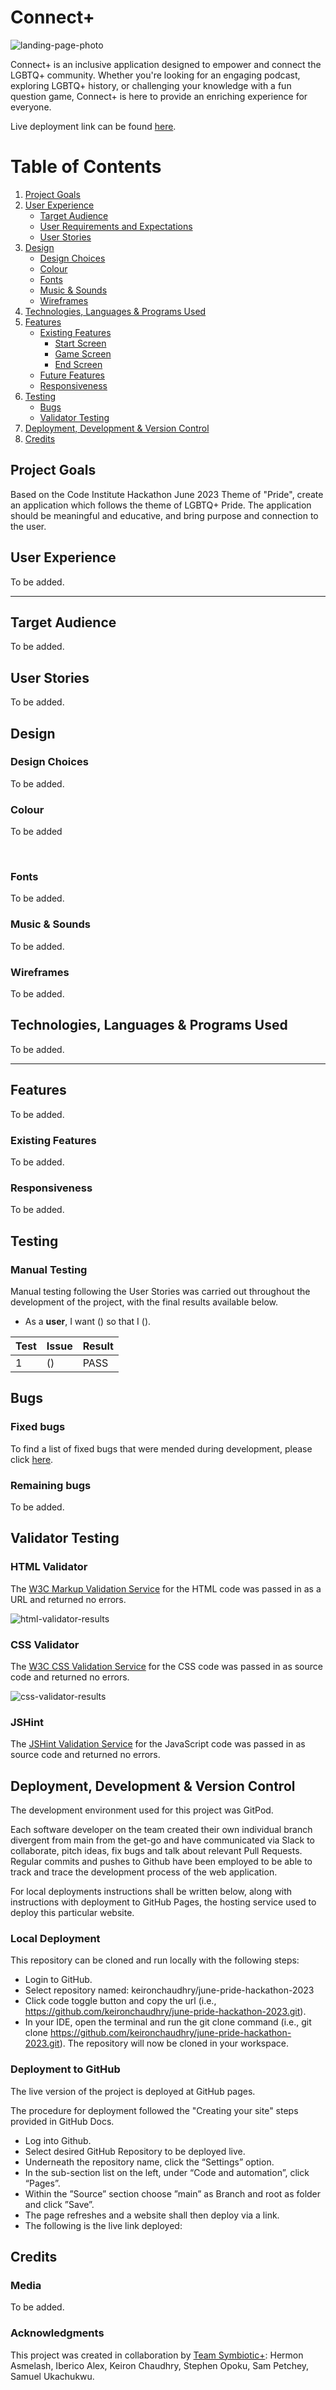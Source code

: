 # **Connect+**

![landing-page-photo](./assets/documentation/readme_images/amiresponsive.png)

Connect+ is an inclusive application designed to empower and connect the LGBTQ+ community. Whether you're looking for an engaging podcast, exploring LGBTQ+ history, or challenging your knowledge with a fun question game, Connect+ is here to provide an enriching experience for everyone.

Live deployment link can be found [here](https://keironchaudhry.github.io/june-pride-hackathon-2023/).

# Table of Contents

1. [Project Goals](#project-goals "ProjectGoals")
2. [User Experience](#user-experience "User Experience")
   - [Target Audience](#target-audience "Target Audience")
   - [User Requirements and Expectations](#user-requirements-and-expectations "User Requirements and Expectations")
   - [User Stories](#user-stories "User Stories")
3. [Design](#design "Design")
   - [Design Choices](#design-choices "Design Choices")
   - [Colour](#colour "Colour")
   - [Fonts](#fonts "Fonts")
   - [Music & Sounds](#music--sounds "Music & Sounds")
   - [Wireframes](#wireframes "Wireframes")
4. [Technologies, Languages & Programs Used](#technologies-languages--programs-used)
5. [Features](#features "Features")
   - [Existing Features](#existing-features "Existing Features")
     - [Start Screen](#start-screen "Start Screen")
     - [Game Screen](#game-screen "Game Screen")
     - [End Screen](#end-screen "End Screen")
   - [Future Features](#future-features "Future Features")
   - [Responsiveness](#responsiveness "Responsiveness")
6. [Testing](#testing "Testing")
   - [Bugs](#bugs "Bugs")
   - [Validator Testing](#validator-testing "Validator Testing")
7. [Deployment, Development & Version Control](#deployment-development--version-control)
8. [Credits](#credits "Credits")

## **Project Goals**

Based on the Code Institute Hackathon June 2023 Theme of "Pride", create an application which follows the theme of LGBTQ+ Pride. The application should be meaningful and educative, and bring purpose and connection to the user.

## **User Experience**

To be added.

<hr>

## **Target Audience**

To be added.

## **User Stories**

To be added.

## **Design**

### **Design Choices**

To be added.

### **Colour**

To be added

<br>

### **Fonts**

To be added.

### **Music & Sounds**

To be added.

### **Wireframes**

To be added.

## **Technologies, Languages & Programs Used**

To be added.

<hr>

## **Features**

To be added.

### **Existing Features**

To be added.

### **Responsiveness**

To be added.

## **Testing**

### **Manual Testing**

Manual testing following the User Stories was carried out throughout the development of the project, with the final results available below.

- As a **user**, I want () so that I ().

| **Test** | Issue | Result |
| -------- | ----- | ------ |
| 1        | ()    | PASS   |

## **Bugs**

### **Fixed bugs**

To find a list of fixed bugs that were mended during development, please click [here]().

### **Remaining bugs**

To be added.

## **Validator Testing**

### **HTML Validator**

The [W3C Markup Validation Service](https://validator.w3.org/) for the HTML code was passed in as a URL and returned no errors.

![html-validator-results]()

### **CSS Validator**

The [W3C CSS Validation Service](https://jigsaw.w3.org/css-validator/) for the CSS code was passed in as source code and returned no errors.

![css-validator-results]()

### **JSHint**

The [JSHint Validation Service](https://jshint.com/) for the JavaScript code was passed in as source code and returned no errors.

## **Deployment, Development & Version Control**

The development environment used for this project was GitPod.

Each software developer on the team created their own individual branch divergent from main from the get-go and have communicated via Slack to collaborate, pitch ideas, fix bugs and talk about relevant Pull Requests. Regular commits and pushes to Github have been employed to be able to track and trace the development process of the web application.

For local deployments instructions shall be written below, along with instructions with deployment to GitHub Pages, the hosting service used to deploy this particular website.

### **Local Deployment**

This repository can be cloned and run locally with the following steps:

- Login to GitHub.
- Select repository named: keironchaudhry/june-pride-hackathon-2023
- Click code toggle button and copy the url (i.e., https://github.com/keironchaudhry/june-pride-hackathon-2023.git).
- In your IDE, open the terminal and run the git clone command (i.e., git clone https://github.com/keironchaudhry/june-pride-hackathon-2023.git). The repository will now be cloned in your workspace.

### **Deployment to GitHub**

The live version of the project is deployed at GitHub pages.

The procedure for deployment followed the "Creating your site" steps provided in GitHub Docs.

- Log into Github.
- Select desired GitHub Repository to be deployed live.
- Underneath the repository name, click the “Settings” option.
- In the sub-section list on the left, under “Code and automation”, click “Pages”.
- Within the ”Source” section choose ”main” as Branch and root as folder and click ”Save”.
- The page refreshes and a website shall then deploy via a link.
- The following is the live link deployed: 

## **Credits**

### **Media**

To be added.

### **Acknowledgments**

This project was created in collaboration by [Team Symbiotic+](https://hackathon.codeinstitute.net/teams/314/): Hermon Asmelash, Iberico Alex, Keiron Chaudhry, Stephen Opoku, Sam Petchey, Samuel Ukachukwu.
